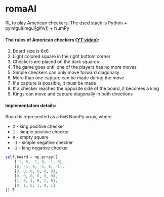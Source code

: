 # romaAI
RL to play American checkers;
The used stack is Python + pyimgui(imgui[glfw]) + NumPy

#### The rules of American checkers ([YT video](https://youtu.be/ScKIdStgAfU)):
1. Board size is 6x6
2. Light colored square in the right bottom corner
3. Checkers are placed on the dark squares
4. The game goes until one of the players has no more moves
5. Simple checkers can only move forward diagonally
6. More than one capture can be made during the move
7. If a capture is possible, it must be made
8. If a checker reaches the opposite side of the board, it becomes a king
9. Kings can move and capture diagonally in both directions

#### Implementation details:
Board is represented as a 6x6 NumPy array, where
* `2` - king positive checker
* `1` - simple positive checker
* `0` - empty square
* `-1` - simple negative checker
* `-2` - king negative checker
```python
self.board = np.array([
	[-1, 0, -1, 0, -1, 0],
	[0, -1, 0, -1, 0, -1],
	[0, 0, 0, 0, 0, 0],
	[0, 0, 0, 0, 0, 0],
	[1, 0, 1, 0, 1, 0],
	[0, 1, 0, 1, 0, 1]
]).T
```